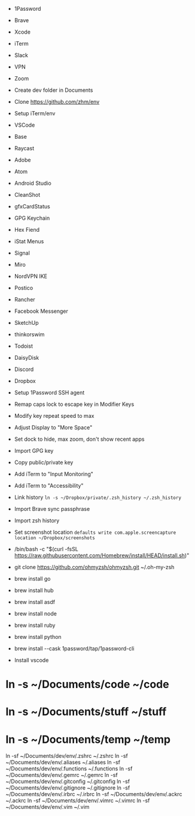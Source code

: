 * 1Password
* Brave
* Xcode
* iTerm
* Slack
* VPN
* Zoom
* Create dev folder in Documents
* Clone https://github.com/zhm/env
* Setup iTerm/env

* VSCode
* Base
* Raycast
* Adobe
* Atom
* Android Studio
* CleanShot
* gfxCardStatus
* GPG Keychain
* Hex Fiend
* iStat Menus
* Signal
* Miro
* NordVPN IKE
* Postico
* Rancher
* Facebook Messenger
* SketchUp
* thinkorswim
* Todoist
* DaisyDisk
* Discord
* Dropbox

* Setup 1Password SSH agent
* Remap caps lock to escape key in Modifier Keys
* Modify key repeat speed to max
* Adjust Display to "More Space"
* Set dock to hide, max zoom, don't show recent apps
* Import GPG key
* Copy public/private key
* Add iTerm to "Input Monitoring"
* Add iTerm to "Accessibility"
* Link history `ln -s ~/Dropbox/private/.zsh_history ~/.zsh_history`
* Import Brave sync passphrase
* Import zsh history
* Set screenshot location `defaults write com.apple.screencapture location ~/Dropbox/screenshots`

* /bin/bash -c "$(curl -fsSL https://raw.githubusercontent.com/Homebrew/install/HEAD/install.sh)"
* git clone https://github.com/ohmyzsh/ohmyzsh.git ~/.oh-my-zsh

* brew install go
* brew install hub
* brew install asdf
* brew install node
* brew install ruby
* brew install python
* brew install --cask 1password/tap/1password-cli

* Install vscode

# ln -s ~/Documents/code ~/code
# ln -s ~/Documents/stuff ~/stuff
# ln -s ~/Documents/temp ~/temp

ln -sf ~/Documents/dev/env/.zshrc ~/.zshrc
ln -sf ~/Documents/dev/env/.aliases ~/.aliases
ln -sf ~/Documents/dev/env/.functions ~/.functions
ln -sf ~/Documents/dev/env/.gemrc ~/.gemrc
ln -sf ~/Documents/dev/env/.gitconfig ~/.gitconfig
ln -sf ~/Documents/dev/env/.gitignore ~/.gitignore
ln -sf ~/Documents/dev/env/.irbrc ~/.irbrc
ln -sf ~/Documents/dev/env/.ackrc ~/.ackrc
ln -sf ~/Documents/dev/env/.vimrc ~/.vimrc
ln -sf ~/Documents/dev/env/.vim ~/.vim